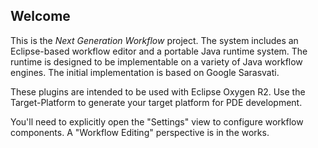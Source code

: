 Welcome
-------

This is the *Next Generation Workflow* project. The system includes an Eclipse-based workflow editor and a portable Java runtime system. The runtime is designed to be implementable on a variety of Java workflow engines. The initial implementation is based on Google Sarasvati.

These plugins are intended to be used with Eclipse Oxygen R2. Use the Target-Platform to generate your target platform for PDE development.

You'll need to explicitly open the "Settings" view to configure workflow components. A "Workflow Editing" perspective is in the works.